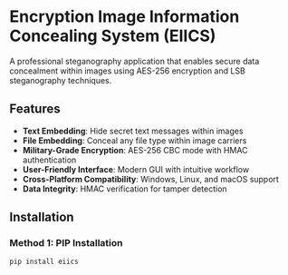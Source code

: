 # Encryption Image Information Concealing System (EIICS)

A professional steganography application that enables secure data concealment within images using AES-256 encryption and LSB steganography techniques.

## Features

- **Text Embedding**: Hide secret text messages within images
- **File Embedding**: Conceal any file type within image carriers
- **Military-Grade Encryption**: AES-256 CBC mode with HMAC authentication
- **User-Friendly Interface**: Modern GUI with intuitive workflow
- **Cross-Platform Compatibility**: Windows, Linux, and macOS support
- **Data Integrity**: HMAC verification for tamper detection

## Installation

### Method 1: PIP Installation
```bash
pip install eiics